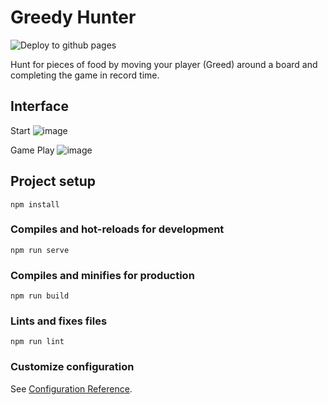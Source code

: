 # Greedy Hunter

![Deploy to github pages](https://github.com/ucejtech/greedy-hunter/workflows/Deploy%20to%20github%20pages/badge.svg?branch=master)

Hunt for pieces of food by moving your player (Greed) around a board and completing the game in record time.

## Interface
Start
![image](https://raw.githubusercontent.com/ucejtech/greedy-hunter/master/resources/start.png)

Game Play
![image](https://raw.githubusercontent.com/ucejtech/greedy-hunter/master/resources/play.png)

## Project setup
```
npm install
```

### Compiles and hot-reloads for development
```
npm run serve
```

### Compiles and minifies for production
```
npm run build
```

### Lints and fixes files
```
npm run lint
```

### Customize configuration
See [Configuration Reference](https://cli.vuejs.org/config/).
